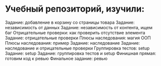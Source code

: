 # Учебный репозиторий, изучили:
Задание: добавление в корзину со страницы товара 
Задание: независимость от данных 
Задание: независимость от контента, ищем баг 
Отрицательные проверки: как проверить отсутствие элемента 
Задание: отрицательные проверки 
Плюсы наследования: магия ООП 
Плюсы наследования: пример 
Задание: наследование 
Задание: наследование и отрицательные проверки 
Группировка тестов: setup 
Задание: setup 
Задание: группировка тестов и setup 
Финишная прямая: готовим код к ревью 
Финальное задание: ревью